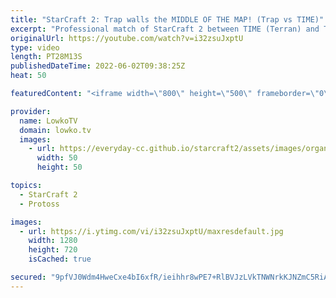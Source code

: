 ```yaml
---
title: "StarCraft 2: Trap walls the MIDDLE OF THE MAP! (Trap vs TIME)"
excerpt: "Professional match of StarCraft 2 between TIME (Terran) and Trap (Protoss). In this game TIME decides to play a very laid back style where he masses up in the way that Maru likes to. Trap tries to fight at many opportunities but can't properly break the Terran turtle.  Support my work on Patreon: https://www.patreon.com/lowkotv"
originalUrl: https://youtube.com/watch?v=i32zsuJxptU
type: video
length: PT28M13S
publishedDateTime: 2022-06-02T09:38:25Z
heat: 50

featuredContent: "<iframe width=\"800\" height=\"500\" frameborder=\"0\" src=\"https://www.youtube.com/embed/i32zsuJxptU\" allow=\"accelerometer; autoplay; encrypted-media; gyroscope; picture-in-picture\" allowfullscreen></iframe>"

provider:
  name: LowkoTV
  domain: lowko.tv
  images:
    - url: https://everyday-cc.github.io/starcraft2/assets/images/organizations/lowko.tv-50x50.jpg
      width: 50
      height: 50

topics:
  - StarCraft 2
  - Protoss

images:
  - url: https://i.ytimg.com/vi/i32zsuJxptU/maxresdefault.jpg
    width: 1280
    height: 720
    isCached: true

secured: "9pfVJ0Wdm4HweCxe4bI6xfR/ieihhr8wPE7+RlBVJzLVkTNWNrkKJNZmC5RiAp7FP2GIeX74jn+XUC675o/YUpt2WvXKsPwRQqnmmSn90QcTPVYCW4lJtocrAx0+KLISQugP/Sf0kQC39kcKzYcuAK6eNbUegBV7VKAvRydQAUKkY0tdDVQyDejNYjZfxM20iC1eDXwZJpbJCnGHSoeXAB2uf/Tl2G4a7FhnkB5otq2dBEomIzLNJxJmhBmWhif82OUPaSL+s0pK1LH1ne0Lkw/jvH0CSAa67VgU53jBjWP8fnv4FBvVOGvUoNfKYi7obx9DhUM7KCLotidRGVI20JKmeWwQaLXO+dQjLKtvPWX4WqqkwWhBeEZSsn4RoO8pr0M5fAT5+NTBMUs70h2Jchp/BAQEr4WIvEyq9OINfK4=;AZ6XGj2MJ80ryudoUtQMwg=="
---
```


